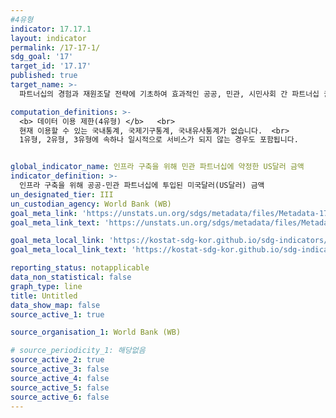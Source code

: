 ```yaml
---
#4유형
indicator: 17.17.1
layout: indicator
permalink: /17-17-1/
sdg_goal: '17'
target_id: '17.17'
published: true
target_name: >-
  파트너십의 경험과 재원조달 전략에 기초하여 효과적인 공공, 민관, 시민사회 간 파트너십 권장 및 촉진

computation_definitions: >-
  <b> 데이터 이용 제한(4유형) </b>   <br>
  현재 이용할 수 있는 국내통계, 국제기구통계, 국내유사통계가 없습니다.  <br> 
  1유형, 2유형, 3유형에 속하나 일시적으로 서비스가 되지 않는 경우도 포함됩니다.


global_indicator_name: 인프라 구축을 위해 민관 파트너십에 약정한 US달러 금액
indicator_definition: >-
  인프라 구축을 위해 공공-민관 파트너십에 투입된 미국달러(US달러) 금액
un_designated_tier: III
un_custodian_agency: World Bank (WB)
goal_meta_link: 'https://unstats.un.org/sdgs/metadata/files/Metadata-17-17-01.pdf'
goal_meta_link_text: 'https://unstats.un.org/sdgs/metadata/files/Metadata-17-17-01.pdf'

goal_meta_local_link: 'https://kostat-sdg-kor.github.io/sdg-indicators/public/data/Metadata-17-17-01_KOR.pdf'
goal_meta_local_link_text: 'https://kostat-sdg-kor.github.io/sdg-indicators/public/data/Metadata-17-17-01_KOR.pdf'

reporting_status: notapplicable
data_non_statistical: false
graph_type: line
title: Untitled
data_show_map: false
source_active_1: true

source_organisation_1: World Bank (WB)

# source_periodicity_1: 해당없음
source_active_2: true
source_active_3: false
source_active_4: false
source_active_5: false
source_active_6: false
---
```

